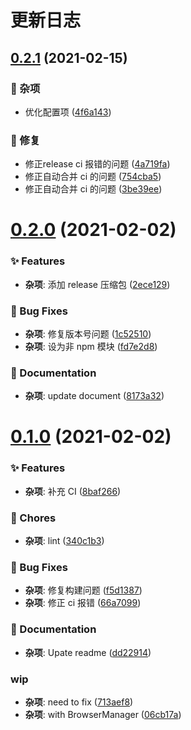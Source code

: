 # 更新日志

## [0.2.1](https://github.com/arvinxx/sketch-plugin-template/compare/v0.2.0...v0.2.1) (2021-02-15)


### 🎫 杂项

* 优化配置项 ([4f6a143](https://github.com/arvinxx/sketch-plugin-template/commit/4f6a143))


### 🐛 修复

* 修正release ci 报错的问题 ([4a719fa](https://github.com/arvinxx/sketch-plugin-template/commit/4a719fa))
* 修正自动合并 ci 的问题 ([754cba5](https://github.com/arvinxx/sketch-plugin-template/commit/754cba5))
* 修正自动合并 ci 的问题 ([3be39ee](https://github.com/arvinxx/sketch-plugin-template/commit/3be39ee))

# [0.2.0](https://github.com/arvinxx/sketch-plugin-template/compare/v0.1.0...v0.2.0) (2021-02-02)


### ✨ Features

* **杂项**: 添加 release 压缩包 ([2ece129](https://github.com/arvinxx/sketch-plugin-template/commit/2ece129))


### 🐛 Bug Fixes

* **杂项**: 修复版本号问题 ([1c52510](https://github.com/arvinxx/sketch-plugin-template/commit/1c52510))
* **杂项**: 设为非 npm 模块 ([fd7e2d8](https://github.com/arvinxx/sketch-plugin-template/commit/fd7e2d8))


### 📝 Documentation

* **杂项**: update document ([8173a32](https://github.com/arvinxx/sketch-plugin-template/commit/8173a32))

# [0.1.0](https://github.com/arvinxx/sketch-plugin-template/compare/v0.0.1...v0.1.0) (2021-02-02)


### ✨ Features

* **杂项**: 补充 CI ([8baf266](https://github.com/arvinxx/sketch-plugin-template/commit/8baf266))


### 🎫 Chores

* **杂项**: lint ([340c1b3](https://github.com/arvinxx/sketch-plugin-template/commit/340c1b3))


### 🐛 Bug Fixes

* **杂项**: 修复构建问题 ([f5d1387](https://github.com/arvinxx/sketch-plugin-template/commit/f5d1387))
* **杂项**: 修正 ci 报错 ([66a7099](https://github.com/arvinxx/sketch-plugin-template/commit/66a7099))


### 📝 Documentation

* **杂项**: Upate readme ([dd22914](https://github.com/arvinxx/sketch-plugin-template/commit/dd22914))


### wip

* **杂项**: need to fix ([713aef8](https://github.com/arvinxx/sketch-plugin-template/commit/713aef8))
* **杂项**: with BrowserManager ([06cb17a](https://github.com/arvinxx/sketch-plugin-template/commit/06cb17a))
